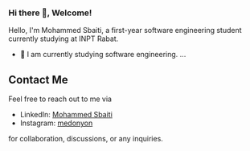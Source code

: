 ### Hi there 👋, Welcome!


Hello, I'm Mohammed Sbaiti, a first-year software engineering student currently studying at INPT Rabat.


- 🌱  I am currently studying software engineering. ...

## Contact Me
Feel free to reach out to me via 
- LinkedIn: [Mohammed Sbaiti]([https://www.linkedin.com/in/your-linkedin-profile](https://www.linkedin.com/in/med-sbaiti-66a320255/)https://www.linkedin.com/in/med-sbaiti-66a320255/)
- Instagram: [medonyon]([https://www.instagram.com/your-instagram-profile](https://www.instagram.com/medonlyon/))

for collaboration, discussions, or any inquiries.
